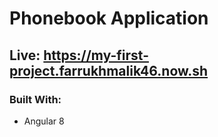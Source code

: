 # Phonebook Application

## Live: https://my-first-project.farrukhmalik46.now.sh

### Built With:
- Angular 8
